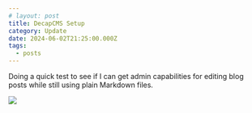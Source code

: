```yaml
---
# layout: post
title: DecapCMS Setup
category: Update
date: 2024-06-02T21:25:00.000Z
tags:
  - posts
---
```

Doing a quick test to see if I can get admin capabilities for editing blog posts while still using plain Markdown files.

![](/assets/images/decap-test.png)
